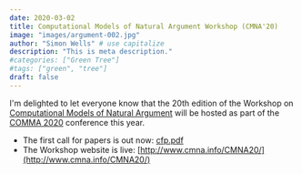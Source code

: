 ```yaml
---
date: 2020-03-02
title: Computational Models of Natural Argument Workshop (CMNA'20)
image: "images/argument-002.jpg"
author: "Simon Wells" # use capitalize
description: "This is meta description."
#categories: ["Green Tree"]
#tags: ["green", "tree"]
draft: false
---
```

I'm delighted to let everyone know that the 20th edition of the Workshop on [Computational Models of Natural Argument](http://www.cmna.info/CMNA20/) will be hosted as part of the [COMMA 2020](https://comma2020.dmi.unipg.it/) conference this year.

* The first call for papers is out now: [cfp.pdf](http://arg.napier.ac.uk/events/cmna/assets/cfp/cfp.pdf)
* The Workshop website is live: [http://www.cmna.info/CMNA20/](http://www.cmna.info/CMNA20/)


